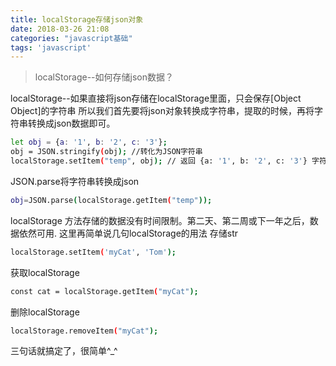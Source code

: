```yaml
---
title: localStorage存储json对象
date: 2018-03-26 21:08
categories: "javascript基础"
tags: 'javascript'
---
```


> localStorage--如何存储json数据？

<!-- more -->
localStorage--如果直接将json存储在localStorage里面，只会保存[Object Object]的字符串
所以我们首先要将json对象转换成字符串，提取的时候，再将字符串转换成json数据即可。
``` bash
let obj = {a: '1', b: '2', c: '3'};
obj = JSON.stringify(obj); //转化为JSON字符串
localStorage.setItem("temp", obj); // 返回 {a: '1', b: '2', c: '3'} 字符串
```

JSON.parse将字符串转换成json
``` bash
obj=JSON.parse(localStorage.getItem("temp"));
```
localStorage 方法存储的数据没有时间限制。第二天、第二周或下一年之后，数据依然可用.
这里再简单说几句localStorage的用法
存储str
``` bash
localStorage.setItem('myCat', 'Tom');
```
获取localStorage
``` bash
const cat = localStorage.getItem("myCat");
```

删除localStorage
``` bash
localStorage.removeItem("myCat");
```
三句话就搞定了，很简单^_^